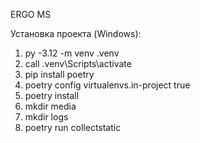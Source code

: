 ERGO MS

Установка проекта (Windows):
1. py -3.12 -m venv .venv
2. call .venv\Scripts\activate
3. pip install poetry
4. poetry config virtualenvs.in-project true
5. poetry install
6. mkdir media
7. mkdir logs
8. poetry run collectstatic